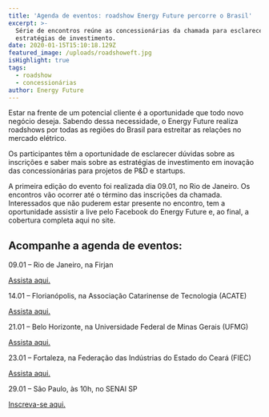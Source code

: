 ```yaml
---
title: 'Agenda de eventos: roadshow Energy Future percorre o Brasil'
excerpt: >-
  Série de encontros reúne as concessionárias da chamada para esclarecer as
  estratégias de investimento.
date: 2020-01-15T15:10:18.129Z
featured_image: /uploads/roadshoweft.jpg
isHighlight: true
tags:
  - roadshow
  - concessionárias
author: Energy Future
---
```

Estar na frente de um potencial cliente é a oportunidade que todo novo negócio deseja. Sabendo dessa necessidade, o Energy Future realiza roadshows por todas as regiões do Brasil para estreitar as relações no mercado elétrico.

Os participantes têm a oportunidade de esclarecer dúvidas sobre as inscrições e saber mais sobre as estratégias de investimento em inovação das concessionárias para projetos de P&D e startups.

A primeira edição do evento foi realizada dia 09.01, no Rio de Janeiro. Os encontros vão ocorrer até o término das inscrições da chamada. Interessados que não puderem estar presente no encontro, tem a oportunidade assistir a live pelo Facebook do Energy Future e, ao final, a cobertura completa aqui no site.

## Acompanhe a agenda de eventos:

09.01 – Rio de Janeiro, na Firjan

[Assista aqui.](https://youtu.be/TwaZhdZvguU)

14.01 – Florianópolis, na Associação Catarinense de Tecnologia (ACATE)

[Assista aqui.](https://www.youtube.com/watch?v=L0TA3lHCQyU) 

21.01 – Belo Horizonte, na Universidade Federal de Minas Gerais (UFMG)

[Assista aqui.](https://youtu.be/QE5rbsUs5jM)

[](https://www.sympla.com.br/3-roadshow-energy-future---ufmg--inct-midas---bh__761349?fbclid=IwAR3onzqMcxjCOn-ntlQmK2YAPZfFiiV00eRxJiW16pvBcnoIeIUq0X1kf_c)23.01 – Fortaleza, na Federação das Indústrias do Estado do Ceará (FIEC) 

[Assista aqui.](https://youtu.be/m75ryEQ3-8c)

[](https://www.sympla.com.br/4--roadshow-energy-future---fiec-senai---fortaleza__761304)29.01 – São Paulo, às 10h, no SENAI SP

[Inscreva-se aqui.](https://www.sympla.com.br/5--roadshow-energy-future---senai-sp--ist__761835)
